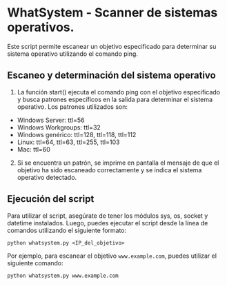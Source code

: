 # WhatSystem - Scanner de sistemas operativos.
Este script permite escanear un objetivo especificado para determinar su sistema operativo utilizando el comando ping.

## Escaneo y determinación del sistema operativo
1. La función start() ejecuta el comando ping con el objetivo especificado y busca patrones específicos en la salida para determinar el sistema operativo. Los patrones utilizados son:
* Windows Server: ttl=56
* Windows Workgroups: ttl=32
* Windows genérico: ttl=128, ttl=118, ttl=112
* Linux: ttl=64, ttl=63, ttl=255, ttl=103
* Mac: ttl=60

2. Si se encuentra un patrón, se imprime en pantalla el mensaje de que el objetivo ha sido escaneado correctamente y se indica el sistema operativo detectado.

## Ejecución del script
Para utilizar el script, asegúrate de tener los módulos sys, os, socket y datetime instalados. Luego, puedes ejecutar el script desde la línea de comandos utilizando el siguiente formato:
```
python whatsystem.py <IP_del_objetivo>
```
Por ejemplo, para escanear el objetivo `www.example.com`, puedes utilizar el siguiente comando:
```
python whatsystem.py www.example.com
```